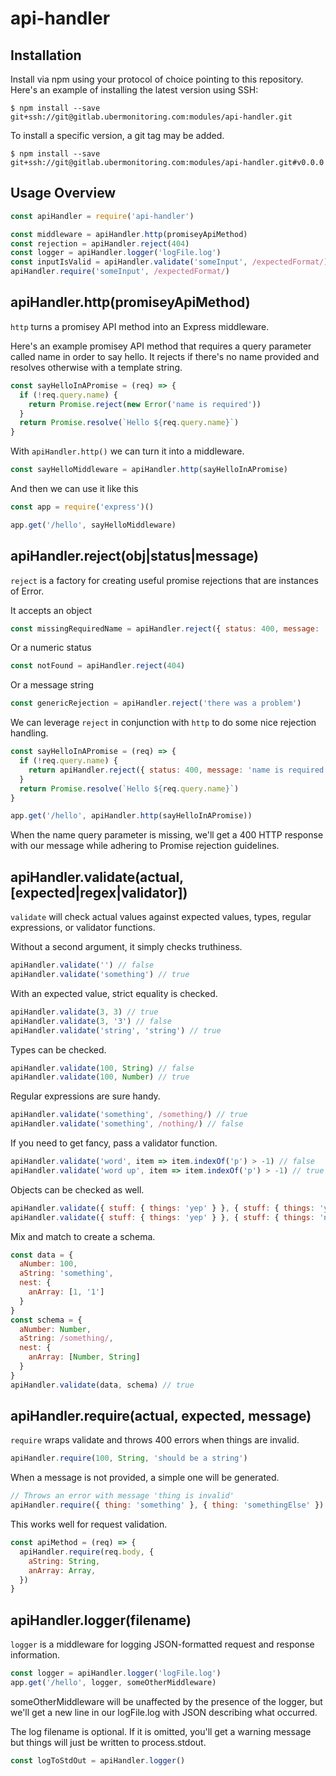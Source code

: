 # api-handler

## Installation
Install via npm using your protocol of choice pointing to this repository. Here's an example of installing the latest version using SSH:
```
$ npm install --save git+ssh://git@gitlab.ubermonitoring.com:modules/api-handler.git
```
To install a specific version, a git tag may be added.
```
$ npm install --save git+ssh://git@gitlab.ubermonitoring.com:modules/api-handler.git#v0.0.0
```

## Usage Overview
```js
const apiHandler = require('api-handler')

const middleware = apiHandler.http(promiseyApiMethod)
const rejection = apiHandler.reject(404)
const logger = apiHandler.logger('logFile.log')
const inputIsValid = apiHandler.validate('someInput', /expectedFormat/)
apiHandler.require('someInput', /expectedFormat/)
```

## apiHandler.http(promiseyApiMethod)
`http` turns a promisey API method into an Express middleware.

Here's an example promisey API method that requires a query parameter called name in order to say hello. It rejects if there's no name provided and resolves otherwise with a template string.
```js
const sayHelloInAPromise = (req) => {
  if (!req.query.name) {
    return Promise.reject(new Error('name is required'))
  }
  return Promise.resolve(`Hello ${req.query.name}`)
}
```

With `apiHandler.http()` we can turn it into a middleware.
```js
const sayHelloMiddleware = apiHandler.http(sayHelloInAPromise)
```

And then we can use it like this
```js
const app = require('express')()

app.get('/hello', sayHelloMiddleware)
```

## apiHandler.reject(obj|status|message)
`reject` is a factory for creating useful promise rejections that are instances of Error.

It accepts an object
```js
const missingRequiredName = apiHandler.reject({ status: 400, message: 'name is required' })
```

Or a numeric status
```js
const notFound = apiHandler.reject(404)
```

Or a message string
```js
const genericRejection = apiHandler.reject('there was a problem')
```

We can leverage `reject` in conjunction with `http` to do some nice rejection handling.
```js
const sayHelloInAPromise = (req) => {
  if (!req.query.name) {
    return apiHandler.reject({ status: 400, message: 'name is required' })
  }
  return Promise.resolve(`Hello ${req.query.name}`)
}

app.get('/hello', apiHandler.http(sayHelloInAPromise))
```
When the name query parameter is missing, we'll get a 400 HTTP response with our message while adhering to Promise rejection guidelines.

## apiHandler.validate(actual, [expected|regex|validator])
`validate` will check actual values against expected values, types, regular expressions, or validator functions.

Without a second argument, it simply checks truthiness.
```js
apiHandler.validate('') // false
apiHandler.validate('something') // true
```

With an expected value, strict equality is checked.
```js
apiHandler.validate(3, 3) // true
apiHandler.validate(3, '3') // false
apiHandler.validate('string', 'string') // true
```

Types can be checked.
```js
apiHandler.validate(100, String) // false
apiHandler.validate(100, Number) // true
```

Regular expressions are sure handy.
```js
apiHandler.validate('something', /something/) // true
apiHandler.validate('something', /nothing/) // false
```

If you need to get fancy, pass a validator function.
```js
apiHandler.validate('word', item => item.indexOf('p') > -1) // false
apiHandler.validate('word up', item => item.indexOf('p') > -1) // true
```

Objects can be checked as well.
```js
apiHandler.validate({ stuff: { things: 'yep' } }, { stuff: { things: 'yep' } }) // true
apiHandler.validate({ stuff: { things: 'yep' } }, { stuff: { things: 'nope' } }) // false
```

Mix and match to create a schema.
```js
const data = {
  aNumber: 100,
  aString: 'something',
  nest: {
    anArray: [1, '1']
  }
}
const schema = {
  aNumber: Number,
  aString: /something/,
  nest: {
    anArray: [Number, String]
  }
}
apiHandler.validate(data, schema) // true
```

## apiHandler.require(actual, expected, message)
`require` wraps validate and throws 400 errors when things are invalid.
```js
apiHandler.require(100, String, 'should be a string')
```

When a message is not provided, a simple one will be generated.
```js
// Throws an error with message 'thing is invalid'
apiHandler.require({ thing: 'something' }, { thing: 'somethingElse' })
```

This works well for request validation.
```js
const apiMethod = (req) => {
  apiHandler.require(req.body, {
    aString: String,
    anArray: Array,
  })
}
```

## apiHandler.logger(filename)
`logger` is a middleware for logging JSON-formatted request and response information.

```js
const logger = apiHandler.logger('logFile.log')
app.get('/hello', logger, someOtherMiddleware)
```

someOtherMiddleware will be unaffected by the presence of the logger, but we'll get a new line in our logFile.log with JSON describing what occurred.

The log filename is optional. If it is omitted, you'll get a warning message but things will just be written to process.stdout.
```js
const logToStdOut = apiHandler.logger()
```
